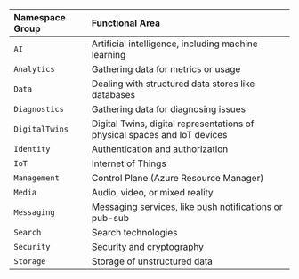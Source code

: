 | Namespace Group  | Functional Area                                                           |
|:-----------------|:--------------------------------------------------------------------------|
| `AI`             | Artificial intelligence, including machine learning                       |
| `Analytics`      | Gathering data for metrics or usage                                       |
| `Data`           | Dealing with structured data stores like databases                        |
| `Diagnostics`    | Gathering data for diagnosing issues                                      |
| `DigitalTwins`   | Digital Twins, digital representations of physical spaces and IoT devices |
| `Identity`       | Authentication and authorization                                          |
| `IoT`            | Internet of Things                                                        |
| `Management`     | Control Plane (Azure Resource Manager)                                    |
| `Media`          | Audio, video, or mixed reality                                            |
| `Messaging`      | Messaging services, like push notifications or pub-sub                    |
| `Search`         | Search technologies                                                       |
| `Security`       | Security and cryptography                                                 |
| `Storage`        | Storage of unstructured data                                              |